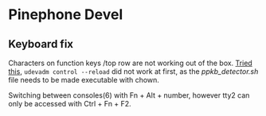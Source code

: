 # Pinephone Devel
## Keyboard fix
Characters on function keys /top row are not working out of the box. [Tried this](https://codeberg.org/HazardChem/PinePhone_Keyboard/src/branch/main/tty), `udevadm control --reload` did not work at first, as the *ppkb_detector.sh* file needs to be made executable with chown.

Switching between consoles(6) with Fn + Alt + number, however tty2 can only be accessed with Ctrl + Fn + F2.
